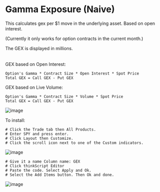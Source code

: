 # Gamma Exposure (Naive)

This calculates gex per $1 move in the underlying asset. Based on open interest.

(Currently it only works for option contracts in the current month.)

The GEX is displayed in millions.


######
######

GEX based on Open Interest:

    Option's Gamma * Contract Size * Open Interest * Spot Price
    Total GEX = Call GEX - Put GEX

GEX based on Live Volume:

    Option's Gamma * Contract Size * Volume * Spot Price
    Total GEX = Call GEX - Put GEX


![image](https://github.com/2187Nick/thinkscript/assets/75052782/f10f65f1-8cd4-4dbc-a9e5-1eda8039c3da)

To install:

    # Click the Trade tab then All Products.
    # Enter SPY and press enter.
    # Click Layout then Customize.
    # Click the scroll icon next to one of the Custom indicators.
   ![image](https://github.com/2187Nick/thinkscript/assets/75052782/d5f08b70-562f-4aef-8669-40ea5524da58)

    # Give it a name Column name: GEX
    # Click thinkScript Editor
    # Paste the code. Select Apply and Ok.
    # Select the Add Items button. Then Ok and done. 
   ![image](https://github.com/2187Nick/thinkscript/assets/75052782/ed16a9c6-db13-4070-9a17-1a39bbcf2f8e)


